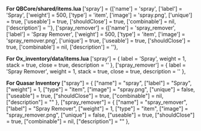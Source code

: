 **For QBCore/shared/items.lua**
['spray'] = {['name'] = 'spray', ['label'] = 'Spray', ['weight'] = 500, ['type'] = 'item', ['image'] = 'spray.png', ['unique'] = true, ['useable'] = true, ['shouldClose'] = true, ['combinable'] = nil, ['description'] = ''},
['spray_remover'] = {['name'] = 'spray_remover', ['label'] = 'Spray Remover', ['weight'] = 500, ['type'] = 'item', ['image'] = 'spray_remover.png', ['unique'] = true, ['useable'] = true, ['shouldClose'] = true, ['combinable'] = nil, ['description'] = ''},

**For Ox_inventory/data/items.lua**
['spray'] = {
label = 'Spray',
weight = 1,
stack = true,
close = true,
description = ''
},
['spray_remover'] = {
label = 'Spray Remover',
weight = 1,
stack = true,
close = true,
description = ''
},

**For Quasar Inventory**
["spray"] = {
["name"] = "spray",
["label"] = "Spray",
["weight"] = 1,
["type"] = "item",
["image"] = "spray.png",
["unique"] = false,
["useable"] = true,
["shouldClose"] = true,
["combinable"] = nil,
["description"] = ""
},
["spray_remover"] = {
["name"] = "spray_remover",
["label"] = "Spray Remover",
["weight"] = 1,
["type"] = "item",
["image"] = "spray_remover.png",
["unique"] = false,
["useable"] = true,
["shouldClose"] = true,
["combinable"] = nil,
["description"] = ""
},
